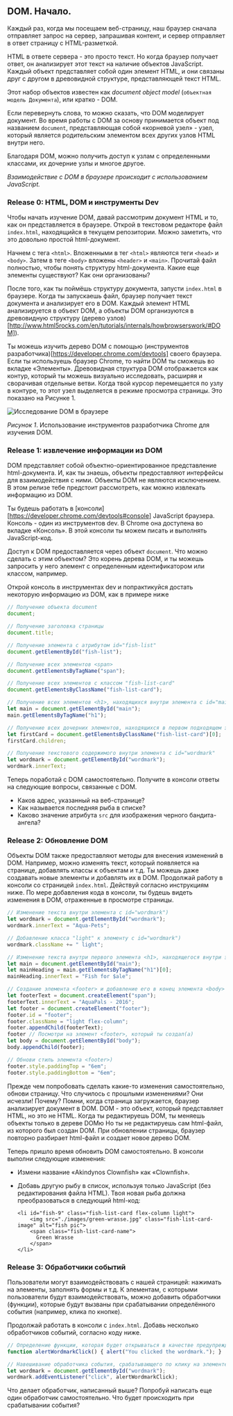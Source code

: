 ## DOM. Начало.

Каждый раз, когда мы посещаем веб-страницу, наш браузер сначала отправляет запрос на сервер, запрашивая контент, и сервер отправляет в ответ страницу с HTML-разметкой.

HTML в ответе сервера - это просто текст. Но когда браузер получает ответ, он анализирует этот текст на наличие объектов JavaScript. Каждый объект представляет собой один элемент HTML, и они связаны друг с другом в древовидной структуре, представляющей текст HTML.

Этот набор объектов известен как  *document object model* (`объектная модель Документа`), или кратко - DOM.

Если перевернуть слова, то можно сказать, что DOM моделирует документ. Во время работы с DOM за основу принимается объект под названием `document`, представляющая собой «корневой узел» - узел, который является родительским элементом всех других узлов HTML внутри него.

Благодаря DOM, можно получить доступ к узлам с определенными классами, их дочерние узлы и многое другое. 

*Взаимодействие с DOM в браузере происходит с использованием JavaScript.*

### Release 0: HTML, DOM и инструменты Dev

Чтобы начать изучение DOM, давай рассмотрим документ HTML и то, как он представляется в браузере. 
Открой в текстовом редакторе файл `index.html`, находящийся в текущем репозитории. Можно заметить, что это довольно простой html-документ. 

Начнем с тега `<html>`. Вложенными в тег `<html>` являются теги `<head>` и `<body>`. Затем в теге `<body>` вложены `<header>` и `<main>`. Прочитай файл полностью, чтобы понять структуру html-документа. Какие еще элементы существуют? Как они организованы?

После того, как ты поймёшь структуру документа, запусти `index.html` в браузере. Когда ты запускаешь файл, браузер получает текст документа и анализирует его в DOM. Каждый элемент HTML анализируется в объект DOM, а объекты DOM организуются в древовидную структуру (дерево узлов)[http://www.html5rocks.com/en/tutorials/internals/howbrowserswork/#DOM]).

Ты можешь изучить дерево DOM с помощью (инструментов разработчика)[https://developer.chrome.com/devtools] своего браузера. Если ты используешь браузер Chrome, то найти DOM ты сможешь во вкладке «Элементы». Древовидная структура DOM отображается как контур, который ты можешь визуально исследовать, расширяя и сворачивая отдельные ветви. Когда твой курсор перемещается по узлу в контуре, то этот узел выделяется в режиме просмотра страницы. Это показано на Рисунке 1.

![Исследование DOM в браузере](aquapals-dev-tools.gif)

*Рисунок 1*. Использование инструментов разработчика Chrome для изучения DOM.

### Release 1: извлечение информации из DOM

DOM представляет собой объектно-ориентированное представление html-документа. И, как ты знаешь, объекты предоставляют интерфейсы для взаимодействия с ними. Объекты DOM не являются исключением. В этом релизе тебе предстоит рассмотреть, как можно извлекать информацию из DOM.

Ты будешь работать в [консоли][https://developer.chrome.com/devtools#console] JavaScript браузера. Консоль - один из инструментов dev. В Chrome она доступена во вкладке «Консоль». В этой консоли ты можем писать и выполнять JavaScript-код.

Доступ к DOM предоставляется через объект `document`. Что можно сделать с этим объектом? Это корень дерева DOM, и ты можешь запросить у него элемент с определенным идентификатором или классом, например.

Открой консоль в инструментах dev и попрактикуйся достать некоторую информацию из DOM, как в примере ниже

```javascript
// Получение объекта document
document;

// Получение заголовка страницы
document.title;

// Получение элемента с атрибутом id="fish-list"
document.getElementById("fish-list");

// Получение всех элементов <span>
document.getElementsByTagName("span");

// Получение всех элементов с классом "fish-list-card"
document.getElementsByClassName("fish-list-card");

// Получение всех элементов <h1>, находящихся внутри элемента с id="main"
let main = document.getElementById("main");
main.getElementsByTagName("h1");

// Получение всех дочерних элементов, находящихся в первом подходящем элементе с классом "fish-list-card"
let firstCard = document.getElementsByClassName("fish-list-card")[0];
firstCard.children;

// Получение текстового содержимого внутри элемента с id="wordmark"
let wordmark = document.getElementById("wordmark");
wordmark.innerText;
```

Теперь поработай с DOM самостоятельно. Получите в консоли ответы на следующие вопросы, связанные с DOM.

- Каков адрес, указанный на веб-странице?
- Как называется последняя рыба в списке?
- Каково значение атрибута `src` для изображения черного бандита-ангела?

### Release 2: Обновление DOM

Объекты DOM также предоставляют методы для внесения изменений в DOM. Например, можно изменять текст, который появляется на странице, добавлять классы к объектам и т.д. Ты можешь даже создавать новые элементы и добавлять их в DOM. Продолжай работу в консоли со страницей `index.html`. Действуй согласно инструкциям ниже. По мере добавления кода в консоли, ты будешь видеть изменения в DOM, отраженные в просмотре страницы.

```javascript
// Изменение текста внутри элемента с id="wordmark")
let wordmark = document.getElementById("wordmark");
wordmark.innerText = "Aqua-Pets";

// Добавление класса "light" к элементу с id="wordmark")
wordmark.className += " light";

// Изменение текста внутри первого элемента <h1>, находящегося внутри элемента с id="main")
let main = document.getElementById("main");
let mainHeading = main.getElementsByTagName("h1")[0];
mainHeading.innerText = "Fish for $ale";

// Создание элемента <footer> и добавление его в конец элемента <body>
let footerText = document.createElement("span");
footerText.innerText = "AquaPals - 2016";
let footer = document.createElement("footer");
footer.id = "footer";
footer.className = "light flex-column";
footer.appendChild(footerText);
footer // Посмотри на элемент <footer>, который ты создал(а)
let body = document.getElementById("body");
body.appendChild(footer);

// Обнови стиль элемента <footer>)
footer.style.paddingTop = "6em";
footer.style.paddingBottom = "6em";
```

Прежде чем попробовать сделать какие-то изменения самостоятельно, обнови страницу. Что случилось с прошлыми изменениями? Они исчезли! Почему? Помни, когда страница загружается, браузер анализирует документ в DOM. DOM - это объект, который представляет HTML, но это не HTML. Когда ты редактируешь DOM, ты меняешь объекты только в дереве DOMю Но ты не редактируешь сам html-файл, из которого был создан DOM. При обновлении страницы, браузер повторно разбирает html-файл и создает новое дерево DOM.

Теперь пришло время обновить DOM самостоятельно. В консоли выполни следующие изменения:

- Измени название «Akindynos Clownfish» как «Clownfish».
- Добавь другую рыбу в список, используя только JavaScript (без редактирования файла HTML). Твоя новая рыба должна преобразоваться в следующий html-код:

  ```
  <li id="fish-9" class="fish-list-card flex-column light">
      <img src="./images/green-wrasse.jpg" class="fish-list-card-image" alt="fish pic">
      <span class="fish-list-card-name">
        Green Wrasse
      </span>
  </li>
  ```

### Release 3: Обработчики событий

Пользователи могут взаимодействовать с нашей страницей: нажимать на элементы, заполнять формы и т.д. К элементам, с которыми пользователи будут взаимодействовать, можно добавить обработчики (функции), которые будут вызваны при срабатывании определённого события (например, клика по кнопке).

Продолжай работать в консоли с `index.html`. Добавь несколько обработчиков событий, согласно коду ниже.

```javascript
// Определение функции, которая будет открываться в качестве предупреждения)
function alertWordmarkClick() { alert("You clicked the wordmark."); }

// Навешивание обработчика события, срабатывающего по клику на элементе с id="wordmark"
let wordmark = document.getElementById("wordmark");
wordmark.addEventListener("click", alertWordmarkClick);
```

Что делает обработчик, написанный выше? Попробуй написать еще один обработчик самостоятельно. Что будет происходить при срабатывании события?
